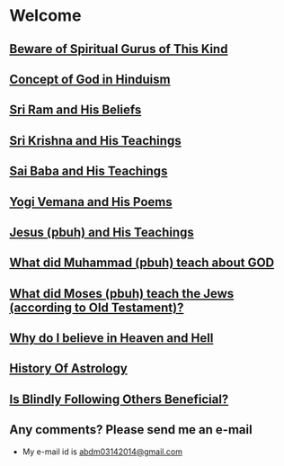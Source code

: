 # Welcome

## [Beware of Spiritual Gurus of This Kind](beware_of_spiritual_gurus_of_this_kind.md)
## [Concept of God in Hinduism](concept_of_god_in_hinduism.md)
## [Sri Ram and His Beliefs](sri_ram.md)
## [Sri Krishna and His Teachings](sri_krishna_and_his_teachings.md)
## [Sai Baba and His Teachings](sai_baba.md)
## [Yogi Vemana and His Poems](yogi_vemana_and_his_teachings.md)
## [Jesus (pbuh) and His Teachings](jesus_pbuh_and_his_beliefs.md)
## [What did Muhammad (pbuh) teach about GOD](what_did_muhammad_pbuh_teach.md)
## [What did Moses (pbuh) teach the Jews (according to Old Testament)?](what_did_moses_pbuh_teach_the_jews_according_to_old_testament.md)
## [Why do I believe in Heaven and Hell](why_do_i_believe_in_heaven_and_hell.md)
## [History Of Astrology](history_of_astrology.md)
## [Is Blindly Following Others Beneficial?](is_blindly_following_others_beneficial.md)

## Any comments? Please send me an e-mail
* My e-mail id is abdm03142014@gmail.com

